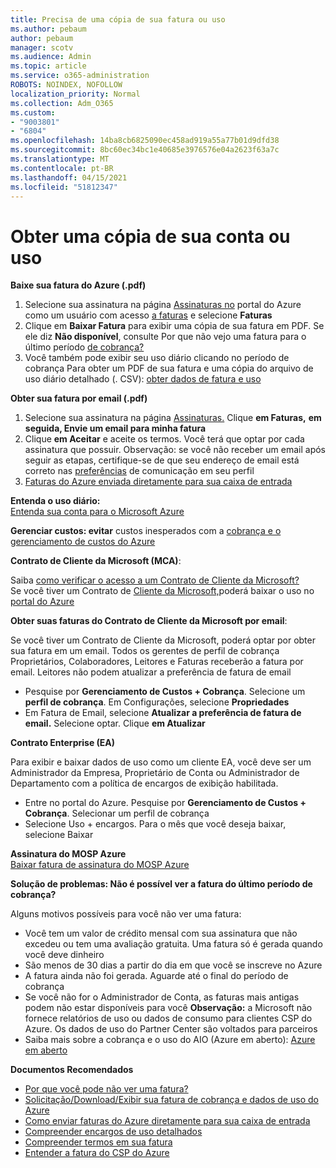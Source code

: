```yaml
---
title: Precisa de uma cópia de sua fatura ou uso
ms.author: pebaum
author: pebaum
manager: scotv
ms.audience: Admin
ms.topic: article
ms.service: o365-administration
ROBOTS: NOINDEX, NOFOLLOW
localization_priority: Normal
ms.collection: Adm_O365
ms.custom:
- "9003801"
- "6804"
ms.openlocfilehash: 14ba8cb6825090ec458ad919a55a77b01d9dfd38
ms.sourcegitcommit: 8bc60ec34bc1e40685e3976576e04a2623f63a7c
ms.translationtype: MT
ms.contentlocale: pt-BR
ms.lasthandoff: 04/15/2021
ms.locfileid: "51812347"
---
```

# <a name="get-a-copy-of-your-bill-or-usage"></a>Obter uma cópia de sua conta ou uso

**Baixe sua fatura do Azure (.pdf)**

1. Selecione sua assinatura na página [Assinaturas no](https://portal.azure.com/#blade/Microsoft_Azure_Billing/SubscriptionsBlade) portal do Azure como um usuário com acesso [a faturas](https://docs.microsoft.com/azure/cost-management-billing/manage/manage-billing-access?WT.mc_id=Portal-Microsoft_Azure_Support) e selecione **Faturas**
2. Clique em **Baixar Fatura** para exibir uma cópia de sua fatura em PDF. Se ele diz **Não disponível**, consulte Por que não vejo uma fatura para o último período [de cobrança?](https://docs.microsoft.com/azure/cost-management-billing/manage/download-azure-invoice-daily-usage-date?WT.mc_id=Portal-Microsoft_Azure_Support#noinvoice)
3. Você também pode exibir seu uso diário clicando no período de cobrança Para obter um PDF de sua fatura e uma cópia do arquivo de uso diário detalhado (. CSV): [obter dados de fatura e uso](https://docs.microsoft.com/azure/cost-management-billing/manage/download-azure-invoice-daily-usage-date?WT.mc_id=Portal-Microsoft_Azure_Support)

**Obter sua fatura por email (.pdf)**

1. Selecione sua assinatura na página [Assinaturas.](https://ms.portal.azure.com/#blade/Microsoft_Azure_Billing/SubscriptionsBlade) Clique **em Faturas,** **em seguida, Envie um email para minha fatura**
2. Clique **em Aceitar** e aceite os termos. Você terá que optar por cada assinatura que possuir. Observação: se você não receber um email após seguir as etapas, certifique-se de que seu endereço de email está correto nas [preferências](https://account.windowsazure.com/profile) de comunicação em seu perfil
3. [Faturas do Azure enviada diretamente para sua caixa de entrada](https://azure.microsoft.com/blog/azure-email-invoices/)

**Entenda o uso diário:**  
 [Entenda sua conta para o Microsoft Azure](https://docs.microsoft.com/azure/cost-management-billing/understand/review-individual-bill?WT.mc_id=Portal-Microsoft_Azure_Support)  

**Gerenciar custos: evitar** custos inesperados com a [cobrança e o gerenciamento de custos do Azure](https://docs.microsoft.com/azure/cost-management-billing/manage/getting-started?WT.mc_id=Portal-Microsoft_Azure_Support)  

**Contrato de Cliente da Microsoft (MCA)**:

Saiba  [como verificar o acesso a um Contrato de Cliente da Microsoft?](https://docs.microsoft.com/azure/cost-management-billing/manage/download-azure-invoice-daily-usage-date?WT.mc_id=Portal-Microsoft_Azure_Support#check-access-to-a-microsoft-customer-agreement)  
Se você tiver um Contrato de [Cliente da Microsoft,](https://docs.microsoft.com/azure/cost-management-billing/manage/download-azure-invoice-daily-usage-date?WT.mc_id=Portal-Microsoft_Azure_Support#check-access-to-a-microsoft-customer-agreement)poderá baixar o uso no [portal do Azure](https://portal.azure.com/)

**Obter suas faturas do Contrato de Cliente da Microsoft por email**:

Se você tiver um Contrato de Cliente da Microsoft, poderá optar por obter sua fatura em um email. Todos os gerentes de perfil de cobrança Proprietários, Colaboradores, Leitores e Faturas receberão a fatura por email. Leitores não podem atualizar a preferência de fatura de email

- Pesquise por **Gerenciamento de Custos + Cobrança**. Selecione um **perfil de cobrança**. Em Configurações, selecione **Propriedades**
- Em Fatura de Email, selecione **Atualizar a preferência de fatura de email.** Selecione optar. Clique **em Atualizar**

**Contrato Enterprise (EA)**

Para exibir e baixar dados de uso como um cliente EA, você deve ser um Administrador da Empresa, Proprietário de Conta ou Administrador de Departamento com a política de encargos de exibição habilitada.

- Entre no portal do Azure. Pesquise por **Gerenciamento de Custos + Cobrança**. Selecionar um perfil de cobrança
- Selecione Uso + encargos. Para o mês que você deseja baixar, selecione Baixar

**Assinatura do MOSP Azure**  
[Baixar fatura de assinatura do MOSP Azure](https://docs.microsoft.com/azure/cost-management-billing/understand/download-azure-invoice?WT.mc_id=Portal-Microsoft_Azure_Support#download-your-mosp-azure-subscription-invoice)

**Solução de problemas: Não é possível ver a fatura do último período de cobrança?**

Alguns motivos possíveis para você não ver uma fatura:

- Você tem um valor de crédito mensal com sua assinatura que não excedeu ou tem uma avaliação gratuita. Uma fatura só é gerada quando você deve dinheiro
- São menos de 30 dias a partir do dia em que você se inscreve no Azure
- A fatura ainda não foi gerada. Aguarde até o final do período de cobrança
- Se você não for o Administrador de Conta, as faturas mais antigas podem não estar disponíveis para você **Observação:** a Microsoft não fornece relatórios de uso ou dados de consumo para clientes CSP do Azure. Os dados de uso do Partner Center são voltados para parceiros
- Saiba mais sobre a cobrança e o uso do AIO (Azure em aberto): [Azure em aberto](https://azure.microsoft.com/offers/ms-azr-0111p/)

**Documentos Recomendados**

- [Por que você pode não ver uma fatura?](https://docs.microsoft.com/azure/cost-management-billing/understand/download-azure-invoice?WT.mc_id=Portal-Microsoft_Azure_Support#noinvoice)
- [Solicitação/Download/Exibir sua fatura de cobrança e dados de uso do Azure](https://docs.microsoft.com/azure/cost-management-billing/manage/download-azure-invoice-daily-usage-date?WT.mc_id=Portal-Microsoft_Azure_Support)
- [Como enviar faturas do Azure diretamente para sua caixa de entrada](https://docs.microsoft.com/azure/cost-management-billing/manage/download-azure-invoice-daily-usage-date?WT.mc_id=Portal-Microsoft_Azure_Support)
- [Compreender encargos de uso detalhados](https://docs.microsoft.com/azure/cost-management-billing/understand/review-individual-bill?WT.mc_id=Portal-Microsoft_Azure_Support#csv)
- [Compreender termos em sua fatura](https://docs.microsoft.com/azure/cost-management-billing/understand/understand-invoice?WT.mc_id=Portal-Microsoft_Azure_Support)
- [Entender a fatura do CSP do Azure](https://docs.microsoft.com/partner-center/azure-plan-lp?WT.mc_id=Portal-Microsoft_Azure_Support)

